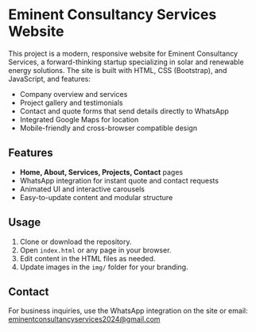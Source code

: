 # Eminent Consultancy Services Website

This project is a modern, responsive website for Eminent Consultancy Services, a forward-thinking startup specializing in solar and renewable energy solutions. The site is built with HTML, CSS (Bootstrap), and JavaScript, and features:

- Company overview and services
- Project gallery and testimonials
- Contact and quote forms that send details directly to WhatsApp
- Integrated Google Maps for location
- Mobile-friendly and cross-browser compatible design

## Features

- **Home, About, Services, Projects, Contact** pages
- WhatsApp integration for instant quote and contact requests
- Animated UI and interactive carousels
- Easy-to-update content and modular structure

## Usage

1. Clone or download the repository.
2. Open `index.html` or any page in your browser.
3. Edit content in the HTML files as needed.
4. Update images in the `img/` folder for your branding.

## Contact

For business inquiries, use the WhatsApp integration on the site or email: eminentconsultancyservices2024@gmail.com